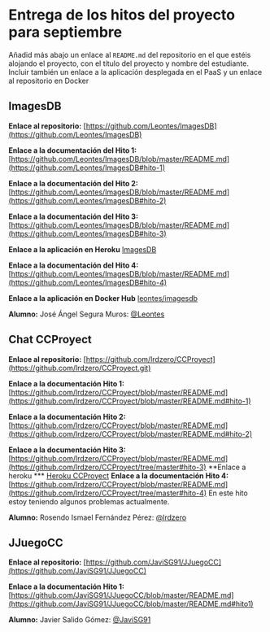 # Entrega de los hitos del proyecto para septiembre

Añadid más abajo un enlace al `README.md` del repositorio en el que estéis alojando el proyecto, con el título del proyecto y nombre del
estudiante. Incluir también un enlace a la aplicación desplegada en el PaaS y un enlace al repositorio en Docker

## ImagesDB
**Enlace al repositorio:** [https://github.com/Leontes/ImagesDB](https://github.com/Leontes/ImagesDB)

**Enlace a la documentación del Hito 1:**
[https://github.com/Leontes/ImagesDB/blob/master/README.md](https://github.com/Leontes/ImagesDB#hito-1)

**Enlace a la documentación del Hito 2:**
[https://github.com/Leontes/ImagesDB/blob/master/README.md](https://github.com/Leontes/ImagesDB#hito-2)

**Enlace a la documentación del Hito 3:**
[https://github.com/Leontes/ImagesDB/blob/master/README.md](https://github.com/Leontes/ImagesDB#hito-3)

**Enlace a la aplicación en Heroku**
[ImagesDB](https://imagesdb-cc.herokuapp.com/)

**Enlace a la documentación del Hito 4:**
[https://github.com/Leontes/ImagesDB/blob/master/README.md](https://github.com/Leontes/ImagesDB#hito-4)

**Enlace a la aplicación en Docker Hub**
[leontes/imagesdb](https://hub.docker.com/r/leontes/imagesdb/)

**Alumno:**
José Ángel Segura Muros: [@Leontes](https://github.com/Leontes)

## Chat CCProyect

**Enlace al repositorio:** [https://github.com/lrdzero/CCProyect](https://github.com/lrdzero/CCProyect.git)

**Enlace a la documentación Hito 1:**
[https://github.com/lrdzero/CCProyect/blob/master/README.md](https://github.com/lrdzero/CCProyect/blob/master/README.md#hito-1)

**Enlace a la documentación Hito 2:**
[https://github.com/lrdzero/CCProyect/blob/master/README.md](https://github.com/lrdzero/CCProyect/blob/master/README.md#hito-2)

**Enlace a la documentación Hito 3:**
[https://github.com/lrdzero/CCProyect/blob/master/README.md](https://github.com/lrdzero/CCProyect/tree/master#hito-3)
**Enlace a heroku *** 
[Heroku CCProyect](https://ccproyect-v-2.herokuapp.com/)
**Enlace a la documentación Hito 4:**
[https://github.com/lrdzero/CCProyect/blob/master/README.md](https://github.com/lrdzero/CCProyect/tree/master#hito-4)
En este hito estoy teniendo algunos problemas actualmente.

**Alumno:**
Rosendo Ismael Fernández Pérez: [@lrdzero](https://github.com/lrdzero)


## JJuegoCC
**Enlace al repositorio:** [https://github.com/JaviSG91/JJuegoCC](https://github.com/JaviSG91/JJuegoCC)

**Enlace a la documentación Hito 1:** 
[https://github.com/JaviSG91/JJuegoCC/blob/master/README.md](https://github.com/JaviSG91/JJuegoCC/blob/master/README.md#hito1)  

**Alumno:** 
Javier Salido Gómez: [@JaviSG91](https://github.com/JaviSG91)
